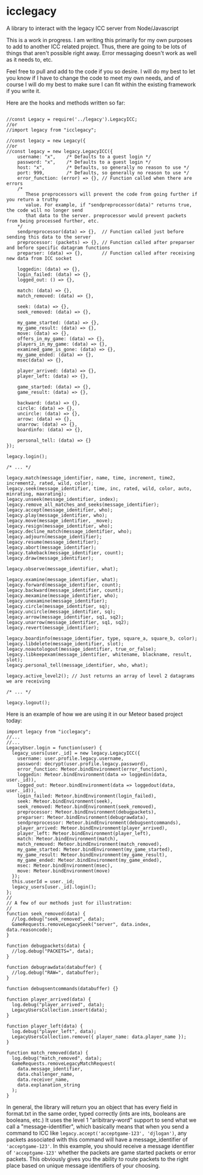 # icclegacy
A library to interact with the legacy ICC server from Node/Javascript

This is a work in progress. I am writing this primarily for my own purposes to add to another ICC related project.
Thus, there are going to be lots of things that aren't possible right away. Error messaging doesn't work as
well as it needs to, etc.

Feel free to pull and add to the code if you so desire. I will do my best to let you know if I have to change
the code to meet my own needs, and of course I will do my best to make sure I can fit within the existing framework
if you write it.

Here are the hooks and methods written so far:
```

//const Legacy = require('../legacy').LegacyICC;
//or
//import legacy from "icclegacy";

//const legacy = new Legacy({
//or
//const legacy = new legacy.LegacyICC({
    username: "x",    /* Defaults to a guest login */
    password: "x",    /* Defaults to a guest login */
    host: "x",        /* Defaults, so generally no reason to use */
    port: 999,        /* Defaults, so generally no reason to use */
    error_function: (error) => {}, // Function called when there are errors
    /* 
       These preprocessors will prevent the code from going further if you return a truthy
       value. For example, if "sendpreprocessor(data)" returns true, the code will no longer send
       that data to the server. preprocessor would prevent packets from being processed further, etc.
    */
    sendpreprocessor(data) => {},  // Function called just before sending this data to the server
    preprocessor: (packets) => {}, // Function called after preparser and before specific datagram functions
    preparser: (data) => {},       // Function called after receiving new data from ICC socket

    loggedin: (data) => {},
    login_failed: (data) => {},    
    logged_out: () => {},          

    match: (data) => {},           
    match_removed: (data) => {},   

    seek: (data) => {},            
    seek_removed: (data) => {},    

    my_game_started: (data) => {},  
    my_game_result: (data) => {}, 
    move: (data) => {},
    offers_in_my_game: (data) => {},
    players_in_my_game: (data) => {},
    examined_game_is_gone: (data) => {},
    my_game_ended: (data) => {},
    msec(data) => {},

    player_arrived: (data) => {},
    player_left: (data) => {},

    game_started: (data) => {},
    game_result: (data) => {},

    backward: (data) => {},
    circle: (data) => {},
    uncircle: (data) => {},
    arrow: (data) => {},
    unarrow: (data) => {},
    boardinfo: (data) => {},

    personal_tell: (data) => {}
});

legacy.login();

/* ... */

legacy.match(message_identifier, name, time, increment, time2, increment2, rated, wild, color);
legacy.seek(message_identifier, time, inc, rated, wild, color, auto, minrating, maxrating);
legacy.unseek(message_identifier, index);
legacy.remove_all_matches_and_seeks(message_identifier);
legacy.accept(message_identifier, who);
legacy.play(message_identifier, who);
legacy.move(message_identifier, _move);
legacy.resign(message_identifier, who);
legacy.decline_match(message_identifier, who);
legacy.adjourn(message_identifier);
legacy.resume(message_identifier);
legacy.abort(message_identifier);
legacy.takeback(message_identifier, count);
legacy.draw(message_identifier);

legacy.observe(message_identifier, what);

legacy.examine(message_identifier, what);
legacy.forward(message_identifier, count);
legacy.backward(message_identifier, count);
legacy.mexamine(message_identifier, who);
legacy.unexamine(message_identifier);
legacy.circle(message_identifier, sq);
legacy.uncircle(message_identifier, sq);
legacy.arrow(message_identifier, sq1, sq2);
legacy.unarrow(message_identifier, sq1, sq2);
legacy.revert(message_identifier);

legacy.boardinfo(message_identifier, type, square_a, square_b, color);
legacy.libdelete(message_identifier, slot);
legacy.noautologout(message_identifier, true_or_false);
legacy.libkeepexam(message_identifier, whitename, blackname, result, slot);
legacy.personal_tell(message_identifier, who, what);

legacy.active_level2(); // Just returns an array of level 2 datagrams we are receiving

/* ... */

legacy.logout();
```
Here is an example of how we are using it in our Meteor based project today:
```
import legacy from "icclegacy";
//...
//...
LegacyUser.login = function(user) {
  legacy_users[user._id] = new legacy.LegacyICC({
    username: user.profile.legacy.username,
    password: decrypt(user.profile.legacy.password),
    error_function: Meteor.bindEnvironment(error_function),
    loggedin: Meteor.bindEnvironment(data => loggedin(data, user._id)),
    logged_out: Meteor.bindEnvironment(data => loggedout(data, user._id)),
    login_failed: Meteor.bindEnvironment(login_failed),
    seek: Meteor.bindEnvironment(seek),
    seek_removed: Meteor.bindEnvironment(seek_removed),
    preprocessor: Meteor.bindEnvironment(debugpackets),
    preparser: Meteor.bindEnvironment(debugrawdata),
    sendpreprocessor: Meteor.bindEnvironment(debugsentcommands),
    player_arrived: Meteor.bindEnvironment(player_arrived),
    player_left: Meteor.bindEnvironment(player_left),
    match: Meteor.bindEnvironment(match),
    match_removed: Meteor.bindEnvironment(match_removed),
    my_game_started: Meteor.bindEnvironment(my_game_started),
    my_game_result: Meteor.bindEnvironment(my_game_result),
    my_game_ended: Meteor.bindEnvironment(my_game_ended),
    msec: Meteor.bindEnvironment(msec),
    move: Meteor.bindEnvironment(move)
  });
  this.userId = user._id;
  legacy_users[user._id].login();
};
//
// A few of our methods just for illustration:
//
function seek_removed(data) {
  //log.debug("seek_removed", data);
  GameRequests.removeLegacySeek("server", data.index, data.reasoncode);
}

function debugpackets(data) {
  //log.debug("PACKETS=", data);
}

function debugrawdata(databuffer) {
  //log.debug("RAW=", databuffer);
}

function debugsentcommands(databuffer) {}

function player_arrived(data) {
  log.debug("player_arrived", data);
  LegacyUsersCollection.insert(data);
}

function player_left(data) {
  log.debug("player_left", data);
  LegacyUsersCollection.remove({ player_name: data.player_name });
}

function match_removed(data) {
  log.debug("match_removed", data);
  GameRequests.removeLegacyMatchRequest(
    data.message_identifier,
    data.challenger_name,
    data.receiver_name,
    data.explanation_string
  );
}

```
In general, the library will return you an object that has every field in format.txt in the same order, typed correctly (ints are ints, booleans are booleans, etc.)
It uses the level 1 "aribitrary-word" support to send what we call a "message-identifier", which basically means that when you send a command to ICC like ```legacy.accept('acceptgame-123', 'djlogan')```,
any packets associated with this command will have a message_identifier of ```'acceptgame-123'```. In this example, you should receive a message identifier of ```'acceptgame-123'``` whether the packets are game started packets or error packets.
This obviously gives you the ability to route packets to the right place based on unique message identifiers of your choosing.

